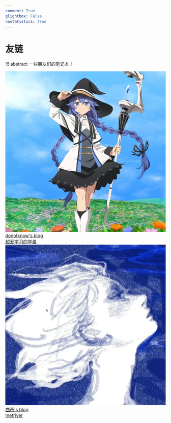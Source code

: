 ```yaml
---
comment: True
glightbox: False
nostatistics: True
---
```


# 友链

!!! abstract
    一些朋友们的笔记本！

<div class="flink-list">

<div class="flink-list-item">
    <a href="http://donotknowsjtu.top/" title="donotknow" target="_blank">
        <div class="flink-item-icon">
            <img src="../friends/donotknow.png" alt="donotknow">
        </div>
        <div class="flink-item-name heti-skip">donotknow's blog</div>
        <div class="flink-item-desc">超爱学习的学弟</div>
    </a>
</div>

<div class="flink-list-item">
    <a href="https://www.metriver.top/" title="曲奇" target="_blank">
        <div class="flink-item-icon">
            <img src="../friends/avatar.png" alt="曲奇">
        </div>
        <div class="flink-item-name heti-skip">曲奇's blog</div>
        <div class="flink-item-desc">metriver</div>
    </a>
</div>

</div>